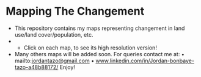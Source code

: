 # Mapping The Changement

- This repository contains my maps representing changement in land use/land cover/population, etc.
- - Click on each map, to see its high resolution version!
- Many others maps will be added soon.
  For queries contact me at:
  •	mailto:jordantazo@gmail.com
  •	www.linkedin.com/in/Jordan-bonbaye-tazo-a48b88172/
Enjoy!
